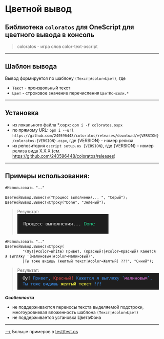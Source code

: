 # Цветной вывод

## Библиотека `coloratos` для OneScript для цветного вывода в консоль

> coloratos - игра слов color-text-oscript

----------------------------------------------------

## Шаблон вывода

Вывод формируется по шаблону `(Текст|#color=Цвет)`, где  
- `Текст` - произвольный текст  
- `Цвет` - строковое значение перечисления `ЦветКонсоли.*`

----------------------------------------------------

## Установка

- из локального файла *.ospx: `opm i -f coloratos.ospx`
- по прямому URL: `opm i --url https://github.com/240596448/coloratos/releases/download/v{VERSION}/coloratos-{VERSION}.ospx`, где {VERSION} - номер релиза
- из репозитория `oscript setup.os {VERSION}`, где {VERSION} - номер релиза вида X.X.X (см. https://github.com/240596448/coloratos/releases)

----------------------------------------------------


## Примеры использования:

```bsl
#Использовать ".."

ЦветнойВывод.Вывести("Процесс выполнения... ", "Серый");
ЦветнойВывод.ВывестиСтроку("Done", "Зеленый");
``` 
> Результат:  
![doc/capture1.png](doc/capture1.png)

```bsl
#Использовать ".."
ЦветнойВывод.ВывестиСтроку(
		"(Оу!|#color=White) Привет, (Красный!|#color=Красный) Кажется я выгляжу '(малиновым|#color=Малиновый)'.
		|Ты тоже видишь (желтый текст|#color=Желтый) ???", "Синий");
```
> Результат:  
![doc/capture2.png](doc/capture2.png)


***Особенности*** 
- не поддерживаются переносы текста выделяемой подстроки, многоуровневая вложенность шаблона `(Текст|#color=Цвет)`
- не поддерживается установка ЦветаФона
-------------------------------------------------
[-->](test/test.os) Больше примеров в [test/test.os](test/test.os)
